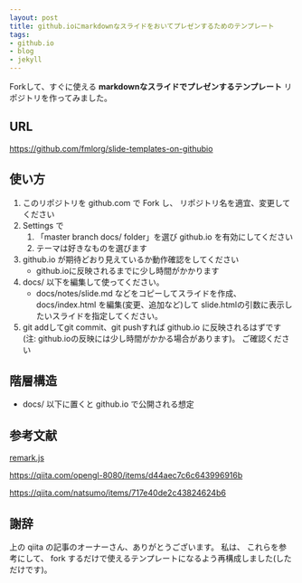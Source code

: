 ```yaml
---
layout: post
title: github.ioにmarkdownなスライドをおいてプレゼンするためのテンプレート
tags:
- github.io
- blog
- jekyll
---
```


Forkして、すぐに使える
**markdownなスライドでプレゼンするテンプレート**
リポジトリを作ってみました。


## URL

https://github.com/fmlorg/slide-templates-on-githubio


## 使い方

1. このリポジトリを github.com で Fork し、
   リポジトリ名を適宜、変更してください
1. Settings で 
    1. 「master branch docs/ folder」を選び github.io を有効にしてください
    1. テーマは好きなものを選びます
1. github.io が期待どおり見えているか動作確認をしてください
    - github.ioに反映されるまでに少し時間がかかります
1. docs/ 以下を編集して使ってください。
    - docs/notes/slide.md などをコピーしてスライドを作成、
      docs/index.html を編集(変更、追加など)して slide.htmlの引数に表示したいスライドを指定してください。
1. git addしてgit commit、git pushすれば github.io に反映されるはずです
   (注: github.ioの反映には少し時間がかかる場合があります)。
   ご確認ください


## 階層構造

- docs/   以下に置くと github.io で公開される想定


## 参考文献

[remark.js](https://github.com/gnab/remark)

https://qiita.com/opengl-8080/items/d44aec7c6c643996916b

https://qiita.com/natsumo/items/717e40de2c43824624b6


## 謝辞

上の qiita の記事のオーナーさん、ありがとうございます。
私は、
これらを参考にして、
fork するだけで使えるテンプレートになるよう再構成しました(しただけです)。

